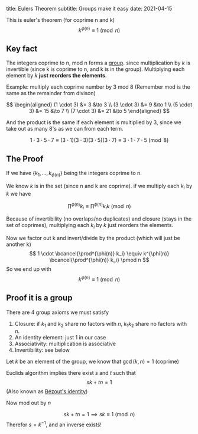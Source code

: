 title: Eulers Theorem
subtitle: Groups make it easy
date: 2021-04-15


This is euler's theorem (for coprime n and k)
$$
k^{\phi(n)} \equiv 1 \pmod n
$$

## Key fact

The integers coprime to n, mod n forms a [group](https://www.wikiwand.com/en/Group_(mathematics)).
since multiplication by $k$ is invertible (since k is coprime to n, and k is in the group). Multiplying each element by $k$ **just reorders the elements**.

Example: multiply each coprime number by $3$ mod $8$ (Remember mod is the same as the remainder from divison)

$$
\begin{aligned}
(1 \cdot 3) &= 3  &\to 3 \\
(3 \cdot 3) &= 9  &\to 1 \\
(5 \cdot 3) &= 15 &\to 7 \\
(7 \cdot 3) &= 21 &\to 5
\end{aligned}
$$

And the product is the same if each element is multiplied by $3$, since we take out as many $8$'s as we can from each term.

$$
1 \cdot 3 \cdot 5 \cdot 7 \equiv (3 \cdot 1) (3 \cdot 3) (3 \cdot 5) (3 \cdot 7) \equiv 3 \cdot 1 \cdot 7 \cdot 5 \pmod 8
$$


## The Proof
If we have $\{k_1, \dots, k_{\phi(n)}\}$ being the integers coprime to n.

We know $k$ is in the set (since n and k are coprime).
if we multiply each $k_i$ by $k$ we have

$$
\prod^{\phi(n)} k_i \equiv \prod^{\phi(n)} k_i k \pmod n
$$

Because of invertibility (no overlaps/no duplicates) and closure (stays in the set of coprimes), multiplying each $k_i$ by $k$ just reorders the elements.

Now we factor out k and invert/divide by the product (which will just be another k)
$$
1 \cdot \bcancel{\prod^{\phi(n)} k_i} \equiv k^{\phi(n)} \bcancel{\prod^{\phi(n)} k_i} \pmod n
$$
So we end up with
$$
k^{\phi(n)} \equiv 1 \pmod n
$$

## Proof it is a group

There are 4 group axioms we must satisfy
1. Closure: if $k_1$ and $k_2$ share no factors with $n$, $k_1 k_2$ share no factors with $n$.
2. An identity element: just $1$ in our case
3. Associativity: multiplication is associative
4. Invertibility: see below

Let $k$ be an element of the group,
we know that $\gcd(k, n) = 1$ (coprime)

Euclids algorithm implies there exist $s$ and $t$ such that
$$
sk + tn = 1
$$
(Also known as [Bézout's identity](https://www.wikiwand.com/en/B%C3%A9zout%27s_identity))

Now mod out by $n$

$$
sk + tn = 1 \implies sk \equiv 1 \pmod n
$$
Therefor $s = k^{-1}$, and an inverse exists!

